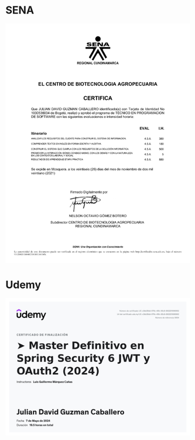 # SENA
![](IMG/Sena-Certificado-ProgramacionSoftware.jpg)

# Udemy
![](IMG/Udemy-Certificado-Spring.jpg)
